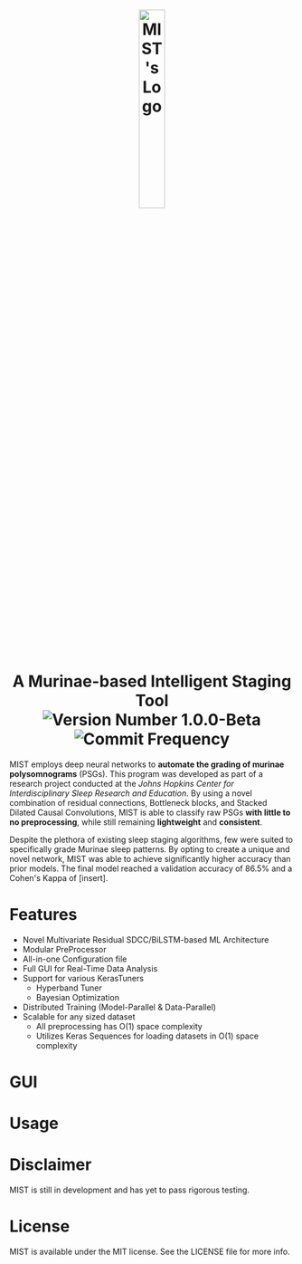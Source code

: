 <h1 align="center">
  <picture>
    <source media="(prefers-color-scheme: dark)" srcset="https://github.com/Johns-Hopkins-CISRE/MIST/blob/main/logo/Logo%20White.png">
    <source media="(prefers-color-scheme: light)" srcset="https://github.com/Johns-Hopkins-CISRE/MIST/blob/main/logo/Logo%20Black.png">
    <img alt="MIST's Logo" width="30%" height="30%">
  </picture>
  <br>
  A Murinae-based Intelligent Staging Tool
  <br>
  <img src="https://img.shields.io/badge/version-1.0.0--beta-blue?style=for-the-badge" alt="Version Number 1.0.0-Beta">
  <img src="https://img.shields.io/github/commit-activity/y/Johns-Hopkins-CISRE/MIST?style=for-the-badge" alt="Commit Frequency">
</h1>

MIST employs deep neural networks to **automate the grading of murinae polysomnograms** (PSGs). This program was developed as part of a research project conducted at the *Johns Hopkins Center for Interdisciplinary Sleep Research and Education*. By using a novel combination of residual connections, Bottleneck blocks, and Stacked Dilated Causal Convolutions, MIST is able to classify raw PSGs **with little to no preprocessing**, while still remaining **lightweight** and **consistent**.

Despite the plethora of existing sleep staging algorithms, few were suited to specifically grade Murinae sleep patterns. By opting to create a unique and novel network, MIST was able to achieve significantly higher accuracy than prior models. The final model reached a validation accuracy of 86.5% and a Cohen's Kappa of [insert].

# Features
- Novel Multivariate Residual SDCC/BiLSTM-based ML Architecture
- Modular PreProcessor
- All-in-one Configuration file
- Full GUI for Real-Time Data Analysis
- Support for various KerasTuners
  - Hyperband Tuner
  - Bayesian Optimization
- Distributed Training (Model-Parallel & Data-Parallel)
- Scalable for any sized dataset
  - All preprocessing has O(1) space complexity
  - Utilizes Keras Sequences for loading datasets in O(1) space complexity

# GUI


# Usage

# Disclaimer
MIST is still in development and has yet to pass rigorous testing.

# License
MIST is available under the MIT license. See the LICENSE file for more info.

